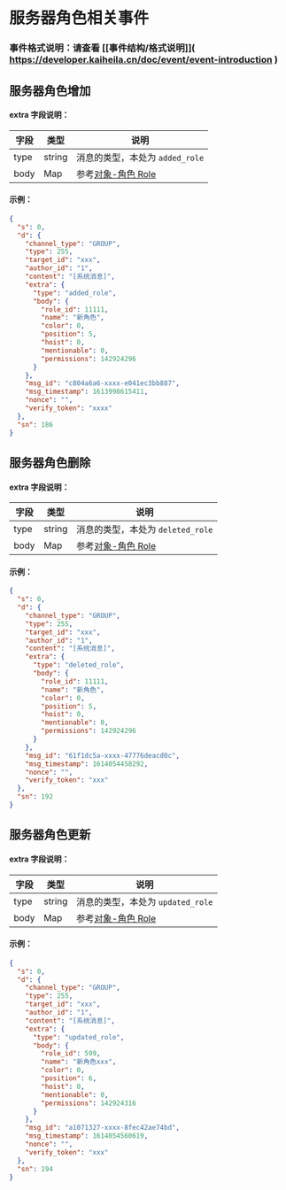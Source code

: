 # 服务器角色相关事件

### 事件格式说明：请查看 \[[事件结构/格式说明]\]( https://developer.kaiheila.cn/doc/event/event-introduction )

## 服务器角色增加

#### extra 字段说明：

| 字段 | 类型   | 说明                                                                     |
| ---- | ------ | ------------------------------------------------------------------------ |
| type | string | 消息的类型，本处为 `added_role`                                          |
| body | Map    | 参考[对象-角色 Role](https://developer.kaiheila.cn/doc/objects#角色Role) |

#### 示例：

```json
{
  "s": 0,
  "d": {
    "channel_type": "GROUP",
    "type": 255,
    "target_id": "xxx",
    "author_id": "1",
    "content": "[系统消息]",
    "extra": {
      "type": "added_role",
      "body": {
        "role_id": 11111,
        "name": "新角色",
        "color": 0,
        "position": 5,
        "hoist": 0,
        "mentionable": 0,
        "permissions": 142924296
      }
    },
    "msg_id": "c804a6a6-xxxx-e041ec3bb887",
    "msg_timestamp": 1613998615411,
    "nonce": "",
    "verify_token": "xxxx"
  },
  "sn": 186
}
```

## 服务器角色删除

#### extra 字段说明：

| 字段 | 类型   | 说明                                                                     |
| ---- | ------ | ------------------------------------------------------------------------ |
| type | string | 消息的类型，本处为 `deleted_role`                                        |
| body | Map    | 参考[对象-角色 Role](https://developer.kaiheila.cn/doc/objects#角色Role) |

#### 示例：

```json
{
  "s": 0,
  "d": {
    "channel_type": "GROUP",
    "type": 255,
    "target_id": "xxx",
    "author_id": "1",
    "content": "[系统消息]",
    "extra": {
      "type": "deleted_role",
      "body": {
        "role_id": 11111,
        "name": "新角色",
        "color": 0,
        "position": 5,
        "hoist": 0,
        "mentionable": 0,
        "permissions": 142924296
      }
    },
    "msg_id": "61f1dc5a-xxxx-47776deacd0c",
    "msg_timestamp": 1614054458292,
    "nonce": "",
    "verify_token": "xxx"
  },
  "sn": 192
}
```

## 服务器角色更新

#### extra 字段说明：

| 字段 | 类型   | 说明                                                                     |
| ---- | ------ | ------------------------------------------------------------------------ |
| type | string | 消息的类型，本处为 `updated_role`                                        |
| body | Map    | 参考[对象-角色 Role](https://developer.kaiheila.cn/doc/objects#角色Role) |

#### 示例：

```json
{
  "s": 0,
  "d": {
    "channel_type": "GROUP",
    "type": 255,
    "target_id": "xxx",
    "author_id": "1",
    "content": "[系统消息]",
    "extra": {
      "type": "updated_role",
      "body": {
        "role_id": 599,
        "name": "新角色xxx",
        "color": 0,
        "position": 6,
        "hoist": 0,
        "mentionable": 0,
        "permissions": 142924316
      }
    },
    "msg_id": "a1071327-xxxx-8fec42ae74bd",
    "msg_timestamp": 1614054560619,
    "nonce": "",
    "verify_token": "xxx"
  },
  "sn": 194
}
```

